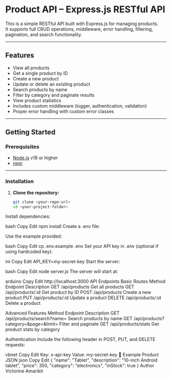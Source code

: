 #  Product API – Express.js RESTful API

This is a simple RESTful API built with Express.js for managing products.  
It supports full CRUD operations, middleware, error handling, filtering, pagination, and search functionality.

---

##  Features

- View all products
- Get a single product by ID
- Create a new product
- Update or delete an existing product
- Search products by name
- Filter by category and paginate results
- View product statistics
- Includes custom middleware (logger, authentication, validation)
- Proper error handling with custom error classes

---

##  Getting Started

### Prerequisites

- [Node.js](https://nodejs.org/) v18 or higher
- [npm](https://www.npmjs.com/)

---

###  Installation

1. **Clone the repository:**
   ```bash
   git clone <your-repo-url>
   cd <your-project-folder>
Install dependencies:

bash
Copy
Edit
npm install
Create a .env file:

Use the example provided:

bash
Copy
Edit
cp .env.example .env
Set your API key in .env (optional if using hardcoded key):

ini
Copy
Edit
API_KEY=my-secret-key
Start the server:

bash
Copy
Edit
node server.js
The server will start at:

arduino
Copy
Edit
http://localhost:3000
 API Endpoints
 Basic Routes
Method	Endpoint	Description
GET	/api/products	Get all products
GET	/api/products/:id	Get product by ID
POST	/api/products	Create a new product
PUT	/api/products/:id	Update a product
DELETE	/api/products/:id	Delete a product

 Advanced Features
Method	Endpoint	Description
GET	/api/products/search?name=	Search products by name
GET	/api/products?category=&page=&limit=	Filter and paginate
GET	/api/products/stats	Get product stats by category

 Authentication
Include the following header in POST, PUT, and DELETE requests:

vbnet
Copy
Edit
Key: x-api-key
Value: my-secret-key
🧾 Example Product JSON
json
Copy
Edit
{
  "name": "Tablet",
  "description": "10-inch Android tablet",
  "price": 350,
  "category": "electronics",
  "inStock": true
}
 Author
Victorine Amarikit
